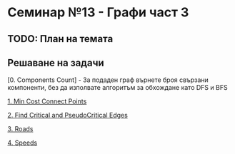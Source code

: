 # Семинар №13 - Графи част 3

## TODO: План на темата

## Решаване на задачи

[0. Components Count] - За подаден граф върнете броя свързани компоненти, без да изполвате алгоритъм за обхождане като DFS и BFS

[1. Min Cost Connect Points](https://leetcode.com/problems/min-cost-to-connect-all-points/description/)

[2. Find Critical and PseudoCritical Edges](https://leetcode.com/problems/find-critical-and-pseudo-critical-edges-in-minimum-spanning-tree/description/)

[3. Roads](https://www.hackerrank.com/contests/sda-hw-12-2023/challenges/2-146)

[4. Speeds](https://www.hackerrank.com/contests/sda-hw-12-2023/challenges/challenge-2799)
